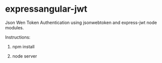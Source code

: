 expressangular-jwt
==================

Json Wen Token Authentication using jsonwebtoken and express-jwt node modules.

Instructions:

1) npm install

2) node server
